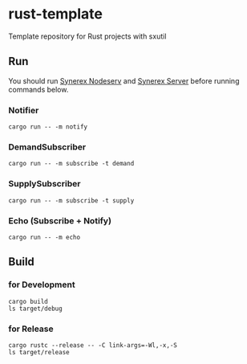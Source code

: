 # rust-template
Template repository for Rust projects with sxutil

## Run
You should run [Synerex Nodeserv](https://github.com/synerex/synerex_nodeserv) and [Synerex Server](https://github.com/synerex/synerex_server) before running commands below.

### Notifier
```
cargo run -- -m notify
```
### DemandSubscriber
```
cargo run -- -m subscribe -t demand
```
### SupplySubscriber
```
cargo run -- -m subscribe -t supply
```
### Echo (Subscribe + Notify)
```
cargo run -- -m echo
```

## Build
### for Development
```
cargo build
ls target/debug
```

### for Release
```
cargo rustc --release -- -C link-args=-Wl,-x,-S
ls target/release
```
